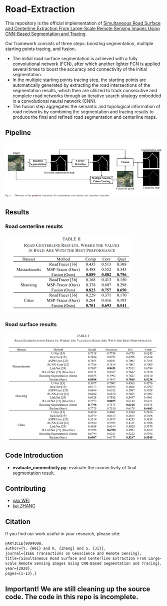 # Road-Extraction
This repository is the official implementation of [Simultaneous Road Surface and Centerline Extraction From Large-Scale Remote Sensing Images Using CNN-Based Segmentation and Tracing](https://ieeexplore.ieee.org/document/9094008). 

Our framework consists of three steps: boosting segmentation, multiple starting points tracing,
and fusion. 

- The initial road surface segmentation is achieved with a fully convolutional network (FCN), after which another lighter FCN is applied several times to boost the accuracy and connectivity of the initial segmentation. 
- In the multiple starting points tracing step, the starting points are automatically generated by extracting the road intersections of the segmentation results, which then are utilized to track consecutive and complete road networks through an iterative search strategy embedded in a
  convolutional neural network (CNN). 
- The fusion step aggregates the semantic and topological information of road networks by
  combining the segmentation and tracing results to produce the final and refined road segmentation and centerline maps.  

## Pipeline

![image-20200728161909360](README.assets/image-20200728161909360.png)

## Results

### Road centerline results

![image-20200728163239118](README.assets/image-20200728163239118.png)

### Road surface results

![image-20200728163332711](README.assets/image-20200728163332711.png)

## Code Introduction

- **evaluate_connectivity.py**: evaluate the connectivity of final segmentation result.

## Contributing

- [yao WEI](https://github.com/weiyao1996)
- [kai ZHANG](https://github.com/SummerOf15)


## Citation

If you find our work useful in your research, please cite:

```
@ARTICLE{9094008,  
author={Y. {Wei} and K. {Zhang} and S. {Ji}},  
journal={IEEE Transactions on Geoscience and Remote Sensing},   
title={Simultaneous Road Surface and Centerline Extraction From Large-Scale Remote Sensing Images Using CNN-Based Segmentation and Tracing},  
year={2020},  
pages={1-13},}
```

## Important! We are still cleaning up the source code. The code in this repo is incomplete.
